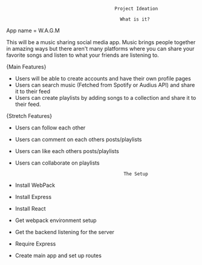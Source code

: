                                             Project Ideation
                                            
                                              What is it?
App name = W.A.G.M

This will be a music sharing social media app. Music brings people together in amazing ways but there aren't many platforms where you can share your favorite songs and listen to what your friends are listening to.

{Main Features}

- Users will be able to create accounts and have their own profile pages
- Users can search music (Fetched from Spotify or Audius API) and share it to their feed
- Users can create playlists by adding songs to a collection and share it to their feed.

{Stretch Features}

- Users can follow each other
- Users can comment on each others posts/playlists
- Users can like each others posts/playlists
- Users can collaborate on playlists

                                              The Setup
- Install WebPack
- Install Express
- Install React
- Get webpack environment setup
- Get the backend listening for the server
- Require Express
- Create main app and set up routes